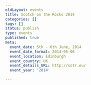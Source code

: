 ```yaml
---
oldLayout: events
title: Scotch on the Rocks 2014
categories: []
tags: []
status: publish
type: events
published: true
meta:
  event_date: 5th - 6th June, 2014
  event_date_format: 2014-05-06
  event_location: Edinburgh
  event_country: UK
  event_details_URL: http://sotr.eu/
  event_year: '2014'

---
```

